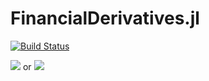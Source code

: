 # FinancialDerivatives.jl

[![Build Status](https://travis-ci.org/JuliaQuant/FinancialDerivatives.jl.svg?branch=master)](https://travis-ci.org/JuliaQuant/FinancialDerivatives.jl)

[![](https://img.shields.io/badge/docs-stable-blue.svg)](https://juliaquant.github.io/FinancialDerivatives.jl/stable) or [![](https://img.shields.io/badge/docs-dev-blue.svg)](https://juliaquant.github.io/FinancialDerivatives.jl/dev/)
